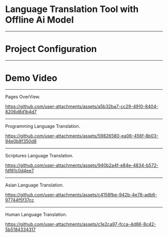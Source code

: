 # Language Translation Tool with Offline Ai Model
_______________________________________________

# Project Configuration 

_______________________________________________

# Demo Video
_____________________________________________
Pages OverView.

https://github.com/user-attachments/assets/a5b32ba7-cc29-4910-8404-8206d8d1b4d7
______________________________________________
Programming Language Translation.

https://github.com/user-attachments/assets/59826580-ea06-456f-8b03-94e0b8f350d8

_______________________________________________
Scriptures Language Translation.

https://github.com/user-attachments/assets/940b2a4f-e84e-4834-b572-fdf81c0d4ee7

______________________________________________
Asian Language Translation.

https://github.com/user-attachments/assets/c4158fbe-942b-4e78-adb6-97744f5f37cc

_______________________________________________
Human Language Translation.

https://github.com/user-attachments/assets/c1e2ca97-fcca-4d66-8c42-5b5184334317

